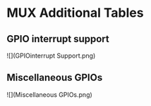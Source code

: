 # MUX Additional Tables


## GPIO interrupt support
![](GPIOinterrupt Support.png)

## Miscellaneous GPIOs

![](Miscellaneous GPIOs.png)